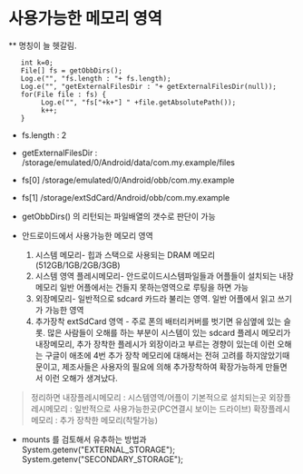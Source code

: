 # 사용가능한 메모리 영역

  ** 명칭이 늘 헷갈림.

 ~~~
    int k=0;
    File[] fs = getObbDirs();
    Log.e("", "fs.length : "+ fs.length);
    Log.e("", "getExternalFilesDir : "+ getExternalFilesDir(null));
    for(File file : fs) {
         Log.e("", "fs["+k+"] " +file.getAbsolutePath());
         k++;
    }
~~~

* fs.length : 2
* getExternalFilesDir : /storage/emulated/0/Android/data/com.my.example/files
*  fs[0] /storage/emulated/0/Android/obb/com.my.example
*  fs[1] /storage/extSdCard/Android/obb/com.my.example
* getObbDirs() 의 리턴되는 파일배열의 갯수로 판단이 가능


* 안드로이드에서 사용가능한 메모리 영역
    1. 시스템 메모리- 힙과 스택으로 사용되는 DRAM 메모리 (512GB/1GB/2GB/3GB)
    2. 시스템 영역 플레시메모리- 안드로이드시스템파일들과 어플들이 설치되는 내장메모리 일반 어플에서는 건들지 못하는영역으로 루팅을 하면 가능
    3. 외장메모리- 일반적으로 sdcard 카드라 불리는 영역. 일반 어플에서 읽고 쓰기가 가능한 영역
    4. 추가장착 extSdCard 영역 - 주로 폰의 배터리커버를 벗기면 유심옆에 있는 슬롯. 많은 사람들이 오해를 하는 부분이 시스템이 있는 sdcard 플레시 메모리가 내장메모리, 추가 장착한 플레시가 외장이라고 부르는 경향이 있는데 이런 오해는 구글이 애초에 4번 추가 장착 메모리에 대해서는 전혀 고려를 하지않았기때문이고, 제조사들은 사용자의 필요에 의해 추가장착하여 확장가능하게 만들면서 이런 오해가 생겨났다.

> 정리하면
> 내장플레시메모리 : 시스템영역/어플이 기본적으로 설치되는곳
> 외장플레시메모리 : 일반적으로 사용가능한곳(PC연결시 보이는 드라이브)
> 확장플레시메모리 : 추가 장착한 메모리(착탈가능)

* mounts 를 검토해서 유추하는 방법과 
    System.getenv("EXTERNAL_STORAGE");
    System.getenv("SECONDARY_STORAGE");

